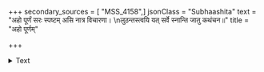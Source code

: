 +++
secondary_sources = [ "MSS_4158",]
jsonClass = "Subhaashita"
text = "अहो पूर्णं सरः स्पष्टम् असि नात्र विचारणा।  \nलुठन्तस्त्वयि यत् सर्वे स्नान्ति जातु कथंचन॥"
title = "अहो पूर्णम्"

+++

<details><summary>Text</summary>

अहो पूर्णं सरः स्पष्टम् असि नात्र विचारणा।  
लुठन्तस्त्वयि यत् सर्वे स्नान्ति जातु कथंचन॥
</details>
